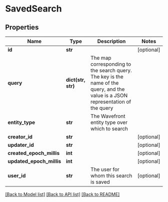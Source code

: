 # SavedSearch

## Properties
Name | Type | Description | Notes
------------ | ------------- | ------------- | -------------
**id** | **str** |  | [optional] 
**query** | **dict(str, str)** | The map corresponding to the search query.  The key is the name of the query, and the value is a JSON representation of the query | 
**entity_type** | **str** | The Wavefront entity type over which to search | 
**creator_id** | **str** |  | [optional] 
**updater_id** | **str** |  | [optional] 
**created_epoch_millis** | **int** |  | [optional] 
**updated_epoch_millis** | **int** |  | [optional] 
**user_id** | **str** | The user for whom this search is saved | [optional] 

[[Back to Model list]](../README.md#documentation-for-models) [[Back to API list]](../README.md#documentation-for-api-endpoints) [[Back to README]](../README.md)


